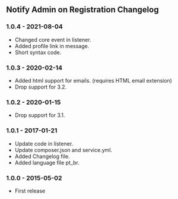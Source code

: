 ## Notify Admin on Registration Changelog

### 1.0.4 - 2021-08-04

- Changed core event in listener.
- Added profile link in message.
- Short syntax code.

### 1.0.3 - 2020-02-14

- Added html support for emails. (requires HTML email extension)
- Drop support for 3.2.

### 1.0.2 - 2020-01-15

- Drop support for 3.1.

### 1.0.1 - 2017-01-21

- Update code in listener.
- Update composer.json and service.yml.
- Added Changelog file.
- Added language file pt_br.

### 1.0.0 - 2015-05-02

- First release
